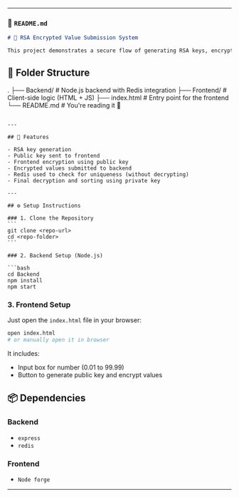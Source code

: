 
---

### 📄 `README.md`

```markdown
# 🔐 RSA Encrypted Value Submission System

This project demonstrates a secure flow of generating RSA keys, encrypting numeric values on the frontend using a public key, and submitting them to the backend for validation and storage using Redis. The main goal is to ensure uniqueness of encrypted values without decrypting them, until a final decryption step after a certain number of submissions.
```
## 📁 Folder Structure
.
├── Backend/       # Node.js backend with Redis integration
├── Frontend/      # Client-side logic (HTML + JS)
├── index.html     # Entry point for the frontend
└── README.md      # You're reading it 🙂

````

---

## 🚀 Features

- RSA key generation
- Public key sent to frontend
- Frontend encryption using public key
- Encrypted values submitted to backend
- Redis used to check for uniqueness (without decrypting)
- Final decryption and sorting using private key

---

## ⚙️ Setup Instructions

### 1. Clone the Repository
```
git clone <repo-url>
cd <repo-folder>
```

### 2. Backend Setup (Node.js)

```bash
cd Backend
npm install
npm start
````

### 3. Frontend Setup

Just open the `index.html` file in your browser:

```bash
open index.html
# or manually open it in browser
```

It includes:

* Input box for number (0.01 to 99.99)
* Button to generate public key and encrypt values

## 📦 Dependencies

### Backend

* `express`
* `redis`

### Frontend

* `Node forge`

---